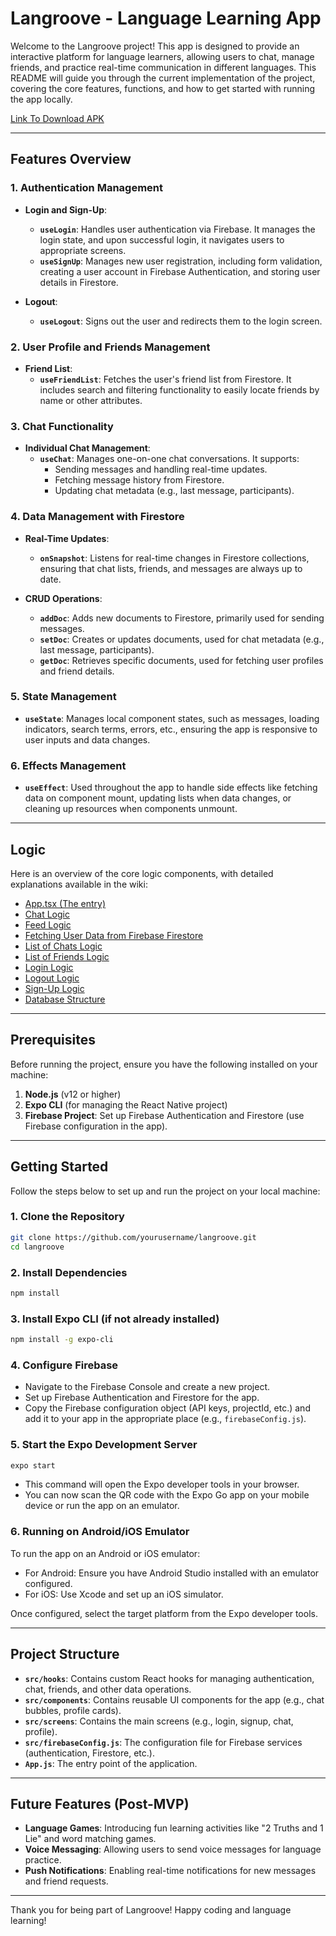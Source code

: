 # Langroove - Language Learning App

Welcome to the Langroove project! This app is designed to provide an interactive platform for language learners, allowing users to chat, manage friends, and practice real-time communication in different languages. This README will guide you through the current implementation of the project, covering the core features, functions, and how to get started with running the app locally.

[Link To Download APK](https://drive.google.com/file/d/1yvdvHZI8QV5fBRF0SgrH_b-dLH9_L0Pq/view?usp=sharing)


---

## Features Overview

### 1. **Authentication Management**
- **Login and Sign-Up**:
  - **`useLogin`**: Handles user authentication via Firebase. It manages the login state, and upon successful login, it navigates users to appropriate screens.
  - **`useSignUp`**: Manages new user registration, including form validation, creating a user account in Firebase Authentication, and storing user details in Firestore.
  
- **Logout**:
  - **`useLogout`**: Signs out the user and redirects them to the login screen.

### 2. **User Profile and Friends Management**
- **Friend List**:
  - **`useFriendList`**: Fetches the user's friend list from Firestore. It includes search and filtering functionality to easily locate friends by name or other attributes.

### 3. **Chat Functionality**
- **Individual Chat Management**:
  - **`useChat`**: Manages one-on-one chat conversations. It supports:
    - Sending messages and handling real-time updates.
    - Fetching message history from Firestore.
    - Updating chat metadata (e.g., last message, participants).

### 4. **Data Management with Firestore**
- **Real-Time Updates**:
  - **`onSnapshot`**: Listens for real-time changes in Firestore collections, ensuring that chat lists, friends, and messages are always up to date.

- **CRUD Operations**:
  - **`addDoc`**: Adds new documents to Firestore, primarily used for sending messages.
  - **`setDoc`**: Creates or updates documents, used for chat metadata (e.g., last message, participants).
  - **`getDoc`**: Retrieves specific documents, used for fetching user profiles and friend details.

### 5. **State Management**
- **`useState`**: Manages local component states, such as messages, loading indicators, search terms, errors, etc., ensuring the app is responsive to user inputs and data changes.

### 6. **Effects Management**
- **`useEffect`**: Used throughout the app to handle side effects like fetching data on component mount, updating lists when data changes, or cleaning up resources when components unmount.

---

## Logic

Here is an overview of the core logic components, with detailed explanations available in the wiki:

- [App.tsx (The entry)](https://github.com/abhiram-shaji/Langroove/wiki/App.tsx-(The-entry))
- [Chat Logic](https://github.com/abhiram-shaji/Langroove/wiki/Chat-Logic)
- [Feed Logic](https://github.com/abhiram-shaji/Langroove/wiki/Feed-Logic)
- [Fetching User Data from Firebase Firestore](https://github.com/abhiram-shaji/Langroove/wiki/Fetching-User-Data-from-Firebase-Firestore)
- [List of Chats Logic](https://github.com/abhiram-shaji/Langroove/wiki/List-of-Friends-Logic)
- [List of Friends Logic](https://github.com/abhiram-shaji/Langroove/wiki/List-of-Friends-Logic)
- [Login Logic](https://github.com/abhiram-shaji/Langroove/wiki/Login-Logic)
- [Logout Logic](https://github.com/abhiram-shaji/Langroove/wiki/Logout-Logic)
- [Sign-Up Logic](https://github.com/abhiram-shaji/Langroove/wiki/Sign-Up-Logic)
- [Database Structure](https://github.com/abhiram-shaji/Langroove/wiki/Databse-Structure)

---


## Prerequisites

Before running the project, ensure you have the following installed on your machine:

1. **Node.js** (v12 or higher)
2. **Expo CLI** (for managing the React Native project)
3. **Firebase Project**: Set up Firebase Authentication and Firestore (use Firebase configuration in the app).

---

## Getting Started

Follow the steps below to set up and run the project on your local machine:

### 1. Clone the Repository
```bash
git clone https://github.com/yourusername/langroove.git
cd langroove
```

### 2. Install Dependencies
```bash
npm install
```

### 3. Install Expo CLI (if not already installed)
```bash
npm install -g expo-cli
```

### 4. Configure Firebase
- Navigate to the Firebase Console and create a new project.
- Set up Firebase Authentication and Firestore for the app.
- Copy the Firebase configuration object (API keys, projectId, etc.) and add it to your app in the appropriate place (e.g., `firebaseConfig.js`).

### 5. Start the Expo Development Server
```bash
expo start
```

- This command will open the Expo developer tools in your browser.
- You can now scan the QR code with the Expo Go app on your mobile device or run the app on an emulator.

### 6. Running on Android/iOS Emulator
To run the app on an Android or iOS emulator:

- For Android: Ensure you have Android Studio installed with an emulator configured.
- For iOS: Use Xcode and set up an iOS simulator.

Once configured, select the target platform from the Expo developer tools.

---

## Project Structure

- **`src/hooks`**: Contains custom React hooks for managing authentication, chat, friends, and other data operations.
- **`src/components`**: Contains reusable UI components for the app (e.g., chat bubbles, profile cards).
- **`src/screens`**: Contains the main screens (e.g., login, signup, chat, profile).
- **`src/firebaseConfig.js`**: The configuration file for Firebase services (authentication, Firestore, etc.).
- **`App.js`**: The entry point of the application.

---

## Future Features (Post-MVP)

- **Language Games**: Introducing fun learning activities like "2 Truths and 1 Lie" and word matching games.
- **Voice Messaging**: Allowing users to send voice messages for language practice.
- **Push Notifications**: Enabling real-time notifications for new messages and friend requests.

---

Thank you for being part of Langroove! Happy coding and language learning!
